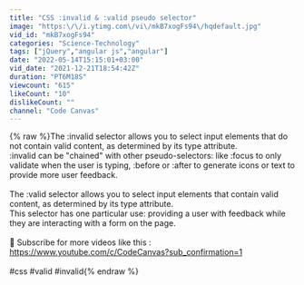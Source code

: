 ```yaml
---
title: "CSS :invalid & :valid pseudo selector"
image: "https:\/\/i.ytimg.com\/vi\/mkB7xogFs94\/hqdefault.jpg"
vid_id: "mkB7xogFs94"
categories: "Science-Technology"
tags: ["jQuery","angular js","angular"]
date: "2022-05-14T15:15:01+03:00"
vid_date: "2021-12-21T18:54:42Z"
duration: "PT6M18S"
viewcount: "615"
likeCount: "10"
dislikeCount: ""
channel: "Code Canvas"
---
```

{% raw %}The :invalid selector allows you to select input elements that do not contain valid content, as determined by its type attribute.<br />:invalid can be &quot;chained&quot; with other pseudo-selectors: like :focus to only validate when the user is typing, :before or :after to generate icons or text to provide more user feedback.<br /><br />The :valid selector allows you to select input elements that contain valid content, as determined by its type attribute.<br />This selector has one particular use: providing a user with feedback while they are interacting with a form on the page.<br /><br />🔔 Subscribe for more videos like this : <a rel="nofollow" target="blank" href="https://www.youtube.com/c/CodeCanvas?sub_confirmation=1">https://www.youtube.com/c/CodeCanvas?sub_confirmation=1</a><br /><br />#css #valid #invalid{% endraw %}
